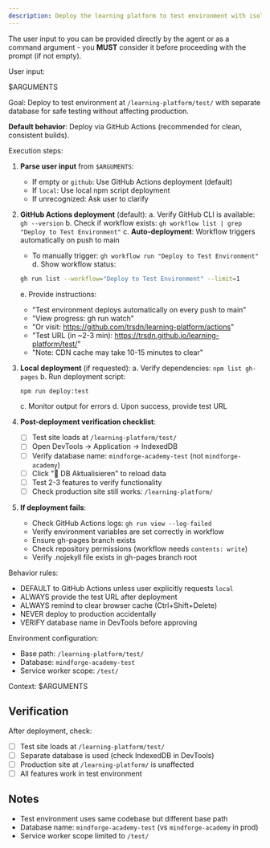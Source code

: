 ```yaml
---
description: Deploy the learning platform to test environment with isolated database (default: GitHub Actions)
---
```


The user input to you can be provided directly by the agent or as a command argument - you **MUST** consider it before proceeding with the prompt (if not empty).

User input:

$ARGUMENTS

Goal: Deploy to test environment at `/learning-platform/test/` with separate database for safe testing without affecting production.

**Default behavior**: Deploy via GitHub Actions (recommended for clean, consistent builds).

Execution steps:

1. **Parse user input** from `$ARGUMENTS`:
   - If empty or `github`: Use GitHub Actions deployment (default)
   - If `local`: Use local npm script deployment
   - If unrecognized: Ask user to clarify

2. **GitHub Actions deployment** (default):
   a. Verify GitHub CLI is available: `gh --version`
   b. Check if workflow exists: `gh workflow list | grep "Deploy to Test Environment"`
   c. **Auto-deployment**: Workflow triggers automatically on push to main
      - To manually trigger: `gh workflow run "Deploy to Test Environment"`
   d. Show workflow status:
      ```bash
      gh run list --workflow="Deploy to Test Environment" --limit=1
      ```
   e. Provide instructions:
      - "Test environment deploys automatically on every push to main"
      - "View progress: gh run watch"
      - "Or visit: https://github.com/trsdn/learning-platform/actions"
      - "Test URL (in ~2-3 min): https://trsdn.github.io/learning-platform/test/"
      - "Note: CDN cache may take 10-15 minutes to clear"

3. **Local deployment** (if requested):
   a. Verify dependencies: `npm list gh-pages`
   b. Run deployment script:
      ```bash
      npm run deploy:test
      ```
   c. Monitor output for errors
   d. Upon success, provide test URL

4. **Post-deployment verification checklist**:
   - [ ] Test site loads at `/learning-platform/test/`
   - [ ] Open DevTools → Application → IndexedDB
   - [ ] Verify database name: `mindforge-academy-test` (not `mindforge-academy`)
   - [ ] Click "🔄 DB Aktualisieren" to reload data
   - [ ] Test 2-3 features to verify functionality
   - [ ] Check production site still works: `/learning-platform/`

5. **If deployment fails**:
   - Check GitHub Actions logs: `gh run view --log-failed`
   - Verify environment variables are set correctly in workflow
   - Ensure gh-pages branch exists
   - Check repository permissions (workflow needs `contents: write`)
   - Verify .nojekyll file exists in gh-pages branch root

Behavior rules:
- DEFAULT to GitHub Actions unless user explicitly requests `local`
- ALWAYS provide the test URL after deployment
- ALWAYS remind to clear browser cache (Ctrl+Shift+Delete)
- NEVER deploy to production accidentally
- VERIFY database name in DevTools before approving

Environment configuration:
- Base path: `/learning-platform/test/`
- Database: `mindforge-academy-test`
- Service worker scope: `/test/`

Context: $ARGUMENTS

## Verification

After deployment, check:
- [ ] Test site loads at `/learning-platform/test/`
- [ ] Separate database is used (check IndexedDB in DevTools)
- [ ] Production site at `/learning-platform/` is unaffected
- [ ] All features work in test environment

## Notes

- Test environment uses same codebase but different base path
- Database name: `mindforge-academy-test` (vs `mindforge-academy` in prod)
- Service worker scope limited to `/test/`
